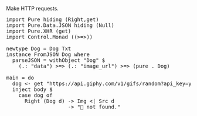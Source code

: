 Make HTTP requests.

<pre data-try>
import Pure hiding (Right,get)
import Pure.Data.JSON hiding (Null)
import Pure.XHR (get)
import Control.Monad ((>=>))

newtype Dog = Dog Txt
instance FromJSON Dog where
  parseJSON = withObject "Dog" $ 
    (.: "data") >=> (.: "image_url") >=> (pure . Dog)

main = do
  dog <- get "https://api.giphy.com/v1/gifs/random?api_key=ye5tIg1qDLOYeYqyVnGuB6PTIi2xnvxO&tag=dog&rating=g"
  inject body $
    case dog of
      Right (Dog d) -> Img <| Src d
      _             -> "🐶 not found."
</pre>